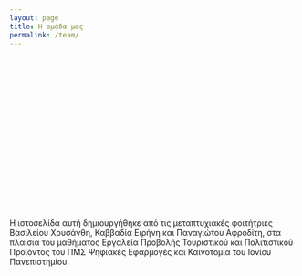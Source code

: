 ```yaml
---
layout: page
title: Η ομάδα μας
permalink: /team/
---
```


<!-- Banner Image -->
<div style="
    width: 100%;
    height: 270px;
    background-image: url('{{ "/assets/images/Εφετεία.jpg" | relative_url }}'); /* Replace with actual image path */
    background-size: cover;
    background-position: center;
    background-repeat: no-repeat;
    border-radius: 15px; /* Adjust radius for rounded edges */
    overflow: hidden; /* Ensures the corners are rounded correctly */
    margin-bottom: 20px; /* Adds space below the banner */">
</div>

Η ιστοσελίδα αυτή δημιουργήθηκε από τις μεταπτυχιακές φοιτήτριες Βασιλείου Χρυσάνθη, Καββαδία Ειρήνη και Παναγιώτου Αφροδίτη, στα πλαίσια του μαθήματος Εργαλεία Προβολής Τουριστικού και Πολιτιστικού Προϊόντος του ΠΜΣ Ψηφιακές Εφαρμογές και Καινοτομία του Ιονίου Πανεπιστημίου.
